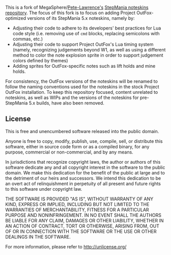 This is a fork of MegaSphere/[Pete-Lawrence's](https://pete-lawrence.github.io) [StepMania noteskins repository](https://github.com/Pete-Lawrence/Peters-Noteskins). The focus of this fork is to focus on adding Project OutFox-optimized versions of its StepMania 5.x noteskins, namely by:

* Adjusting their code to adhere to its developers' best practices for Lua code style (i.e. removing use of `cmd` blocks, replacing semicolons with commas, etc.)
* Adjusting their code to support Project OutFox's Lua timing system (namely, recognizing judgements beyond W1, as well as using a different method to color the note explosion sprite in order to support judgement colors defined by themes)
* Adding sprites for OutFox-specific notes such as lift holds and mine holds.

For consistency, the OutFox versions of the noteskins will be renamed to follow the naming conventions used for the noteskins in the stock Project OutFox installation. To keep this repository focused, content unrelated to noteskins, as well as WIPs and the versions of the noteskins for pre-StepMania 5.x builds, have also been removed.

## License
This is free and unencumbered software released into the public domain.

Anyone is free to copy, modify, publish, use, compile, sell, or
distribute this software, either in source code form or as a compiled
binary, for any purpose, commercial or non-commercial, and by any
means.

In jurisdictions that recognize copyright laws, the author or authors
of this software dedicate any and all copyright interest in the
software to the public domain. We make this dedication for the benefit
of the public at large and to the detriment of our heirs and
successors. We intend this dedication to be an overt act of
relinquishment in perpetuity of all present and future rights to this
software under copyright law.

THE SOFTWARE IS PROVIDED "AS IS", WITHOUT WARRANTY OF ANY KIND,
EXPRESS OR IMPLIED, INCLUDING BUT NOT LIMITED TO THE WARRANTIES OF
MERCHANTABILITY, FITNESS FOR A PARTICULAR PURPOSE AND NONINFRINGEMENT.
IN NO EVENT SHALL THE AUTHORS BE LIABLE FOR ANY CLAIM, DAMAGES OR
OTHER LIABILITY, WHETHER IN AN ACTION OF CONTRACT, TORT OR OTHERWISE,
ARISING FROM, OUT OF OR IN CONNECTION WITH THE SOFTWARE OR THE USE OR
OTHER DEALINGS IN THE SOFTWARE.

For more information, please refer to <http://unlicense.org/>